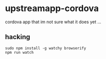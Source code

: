 # upstreamapp-cordova

cordova app that im not sure what it does yet ...

## hacking

```
sudo npm install -g watchy browserify
npm run watch
```
